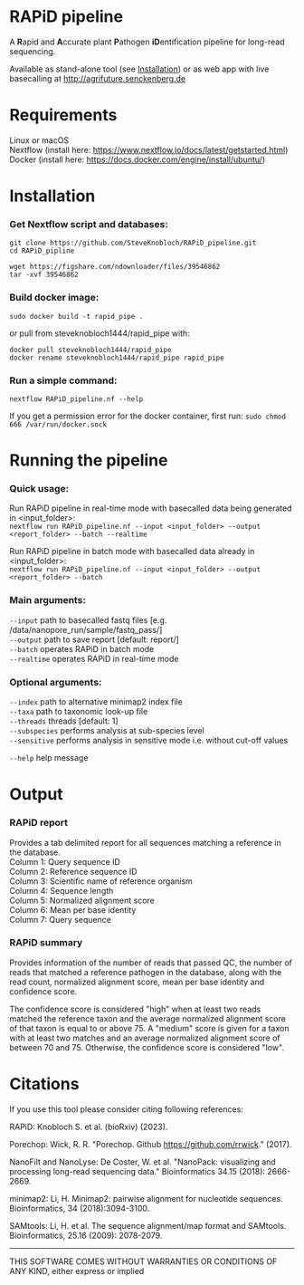 # RAPiD pipeline
A **R**apid and **A**ccurate plant **P**athogen **iD**entification pipeline for long-read sequencing.  

Available as stand-alone tool (see [Installation](#Installation)) or as web app with live basecalling at http://agrifuture.senckenberg.de

# Requirements
Linux or macOS  
Nextflow (install here: https://www.nextflow.io/docs/latest/getstarted.html)  
Docker (install here: https://docs.docker.com/engine/install/ubuntu/)  

# Installation
### Get Nextflow script and databases:
```
git clone https://github.com/SteveKnobloch/RAPiD_pipeline.git
cd RAPiD_pipline

wget https://figshare.com/ndownloader/files/39546862
tar -xvf 39546862
```

### Build docker image:  

```
sudo docker build -t rapid_pipe .
```  

or pull from steveknobloch1444/rapid_pipe with:  
```
docker pull steveknobloch1444/rapid_pipe
docker rename steveknobloch1444/rapid_pipe rapid_pipe
```  

### Run a simple command:  
```
nextflow RAPiD_pipeline.nf --help
```  
If you get a permission error for the docker container, first run: ```sudo chmod 666 /var/run/docker.sock```


# Running the pipeline

### Quick usage:
  Run RAPiD pipeline in real-time mode with basecalled data being generated in <input_folder>:  
     ```
     nextflow run RAPiD_pipeline.nf --input <input_folder> --output <report_folder> --batch --realtime
     ```

  Run RAPiD pipeline in batch mode with basecalled data already in <input_folder>:  
      ```
      nextflow run RAPiD_pipeline.nf --input <input_folder> --output <report_folder> --batch
      ```

### Main arguments:  
```--input```       path to basecalled fastq files [e.g. /data/nanopore_run/sample/fastq_pass/]  
```--output```      path to save report [default: report/]  
```--batch```       operates RAPiD in batch mode  
```--realtime```    operates RAPiD in real-time mode  

### Optional arguments:  
```--index```       path to alternative minimap2 index file  
```--taxa```        path to taxonomic look-up file  
```--threads```     threads [default: 1]  
```--subspecies```  performs analysis at sub-species level  
```--sensitive```   performs analysis in sensitive mode i.e. without cut-off values  

```--help```        help message

# Output

### RAPiD report
Provides a tab delimited report for all sequences matching a reference in the database.  
Column 1: Query sequence ID  
Column 2: Reference sequence ID  
Column 3: Scientific name of reference organism  
Column 4: Sequence length  
Column 5: Normalized alignment score  
Column 6: Mean per base identity  
Column 7: Query sequence  

### RAPiD summary
Provides information of the number of reads that passed QC, the number of reads that matched a reference pathogen in the database, along with the read count, normalized alignment score, mean per base identity and confidence score.

The confidence score is considered "high" when at least two reads matched the reference taxon and the average normalized alignment score of that taxon is equal to or above 75. A "medium" score is given for a taxon with at least two matches and an average normalized alignment score of between 70 and 75. Otherwise, the confidence score is considered "low".

# Citations
If you use this tool please consider citing following references:  

RAPiD: Knobloch S. et al. (bioRxiv) (2023).

Porechop: Wick, R. R. "Porechop. Github https://github.com/rrwick." (2017).  

NanoFilt and NanoLyse: De Coster, W. et al. "NanoPack: visualizing and processing long-read sequencing data." Bioinformatics 34.15 (2018): 2666-2669.  

minimap2: Li, H. Minimap2: pairwise alignment for nucleotide sequences. Bioinformatics, 34 (2018):3094-3100.  

SAMtools: Li, H. et al. The sequence alignment/map format and SAMtools. Bioinformatics, 25.16 (2009): 2078-2079.  



***
THIS SOFTWARE COMES WITHOUT WARRANTIES OR CONDITIONS OF ANY KIND, either express or implied
